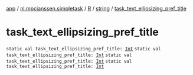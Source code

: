 [app](../../../index.md) / [nl.mpcjanssen.simpletask](../../index.md) / [R](../index.md) / [string](index.md) / [task_text_ellipsizing_pref_title](.)

# task_text_ellipsizing_pref_title

`static val task_text_ellipsizing_pref_title: `[`Int`](https://kotlinlang.org/api/latest/jvm/stdlib/kotlin/-int/index.html)
`static val task_text_ellipsizing_pref_title: `[`Int`](https://kotlinlang.org/api/latest/jvm/stdlib/kotlin/-int/index.html)
`static val task_text_ellipsizing_pref_title: `[`Int`](https://kotlinlang.org/api/latest/jvm/stdlib/kotlin/-int/index.html)
`static val task_text_ellipsizing_pref_title: `[`Int`](https://kotlinlang.org/api/latest/jvm/stdlib/kotlin/-int/index.html)